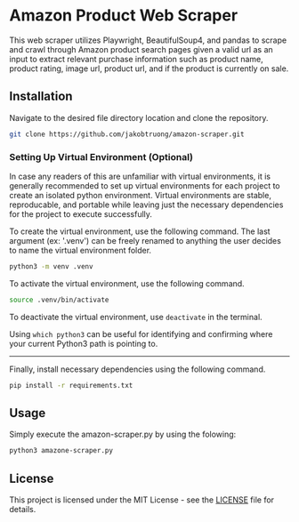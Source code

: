 # Amazon Product Web Scraper
This web scraper utilizes Playwright, BeautifulSoup4, and pandas to scrape and crawl through Amazon product search pages given a valid url as an input to extract relevant purchase information such as product name, product rating, image url, product url, and if the product is currently on sale.
## Installation
Navigate to the desired file directory location and clone the repository.
```bash
git clone https://github.com/jakobtruong/amazon-scraper.git
```

### Setting Up Virtual Environment (Optional)
In case any readers of this are unfamiliar with virtual environments, it is generally recommended to set up virtual environments for each project to create an isolated python environment. Virtual environments are stable, reproducable, and portable while leaving just the necessary dependencies for the project to execute successfully.

To create the virtual environment, use the following command. The last argument (ex: '.venv') can be freely renamed to anything the user decides to name the virtual environment folder.
```bash
python3 -m venv .venv
```
To activate the virtual environment, use the following command.
```bash
source .venv/bin/activate
```
To deactivate the virtual environment, use `deactivate` in the terminal.

Using `which python3` can be useful for identifying and confirming where your current Python3 path is pointing to.

---
Finally, install necessary dependencies using the following command.
```bash
pip install -r requirements.txt
```

## Usage
Simply execute the amazon-scraper.py by using the folowing:
```bash
python3 amazone-scraper.py
```

## License
This project is licensed under the MIT License - see the [LICENSE](./LICENSE) file for details.
